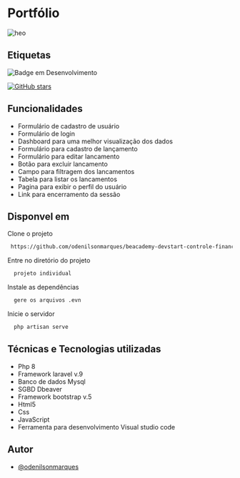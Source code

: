 

# Portfólio


![heo](https://user-images.githubusercontent.com/53958086/202869199-b2dce1cc-5db2-4708-8eef-8b8da18d8cee.jpeg)


## Etiquetas

![Badge em Desenvolvimento](https://img.shields.io/static/v1?label=STATUS&message=DESENVOLVIDO&color=g&style=for-the-badge)

[![GitHub stars](https://img.shields.io/github/stars/odenilsonmarques/beacademy-devstart-controle-financeiro?style=social)](https://github.com/odenilsonmarques/beacademy-devstart-controle-financeiro/stargazers)
## Funcionalidades

- Formulário de cadastro de usuário
- Formulário de login
- Dashboard para uma melhor visualização dos dados
- Formulário para cadastro de lançamento
- Formulário para editar lancamento
- Botão para excluir lancamento
- Campo para filtragem dos lancamentos
- Tabela para listar os lancamentos
- Pagina para exibir o perfil do usuário
- Link para encerramento da sessão 


## Disponvel em

Clone o projeto

```bash
 https://github.com/odenilsonmarques/beacademy-devstart-controle-financeiro.git
```

Entre no diretório do projeto

```bash
  projeto individual
```

Instale as dependências

```bash
  gere os arquivos .evn 
```

Inicie o servidor

```bash
  php artisan serve
```


## Técnicas e Tecnologias utilizadas

 - Php 8
 - Framework laravel v.9
 - Banco de dados Mysql
 - SGBD Dbeaver
 - Framework bootstrap v.5
 - Html5
 - Css
 - JavaScript
 - Ferramenta para desenvolvimento Visual studio code
 


## Autor

- [@odenilsonmarques](https://www.github.com/odenilsonmarques)



